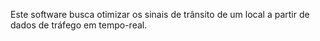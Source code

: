 Este software busca otimizar os sinais de trânsito de um local a partir de dados de tráfego em tempo-real.